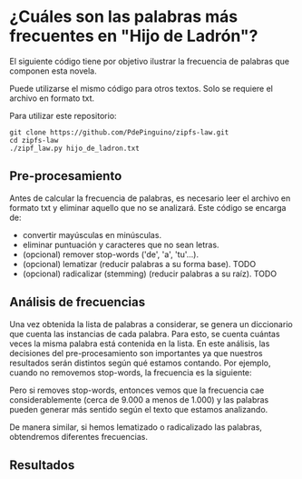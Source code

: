 # ¿Cuáles son las palabras más frecuentes en "Hijo de Ladrón"?

El siguiente código tiene por objetivo ilustrar la frecuencia de palabras que componen esta novela.

Puede utilizarse el mismo código para otros textos. Solo se requiere el archivo en formato txt.

Para utilizar este repositorio:
```
git clone https://github.com/PdePinguino/zipfs-law.git
cd zipfs-law
./zipf_law.py hijo_de_ladron.txt
```

## Pre-procesamiento
Antes de calcular la frecuencia de palabras, es necesario leer el archivo en formato txt y eliminar aquello que no se analizará.
Este código se encarga de:
- convertir mayúsculas en minúsculas.
- eliminar puntuación y caracteres que no sean letras.
- (opcional) remover stop-words ('de', 'a', 'tu'...).
- (opcional) lematizar (reducir palabras a su forma base). TODO
- (opcional) radicalizar (stemming) (reducir palabras a su raíz). TODO

## Análisis de frecuencias
Una vez obtenida la lista de palabras a considerar, se genera un diccionario que cuenta las instancias de cada palabra.
Para esto, se cuenta cuántas veces la misma palabra está contenida en la lista.
En este análisis, las decisiones del pre-procesamiento son importantes ya que nuestros resultados serán distintos según qué estamos contando.
Por ejemplo, cuando no removemos stop-words, la frecuencia es la siguiente:

Pero si removes stop-words, entonces vemos que la frecuencia cae considerablemente (cerca de 9.000 a menos de 1.000) y las palabras pueden generar más sentido según el texto que estamos analizando.

De manera similar, si hemos lematizado o radicalizado las palabras, obtendremos diferentes frecuencias.

## Resultados

